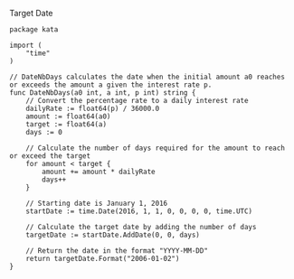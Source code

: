 Target Date

    package kata
    
    import (
    	"time"
    )
    
    // DateNbDays calculates the date when the initial amount a0 reaches or exceeds the amount a given the interest rate p.
    func DateNbDays(a0 int, a int, p int) string {
    	// Convert the percentage rate to a daily interest rate
    	dailyRate := float64(p) / 36000.0
    	amount := float64(a0)
    	target := float64(a)
    	days := 0
    
    	// Calculate the number of days required for the amount to reach or exceed the target
    	for amount < target {
    		amount += amount * dailyRate
    		days++
    	}
    
    	// Starting date is January 1, 2016
    	startDate := time.Date(2016, 1, 1, 0, 0, 0, 0, time.UTC)
    
    	// Calculate the target date by adding the number of days
    	targetDate := startDate.AddDate(0, 0, days)
    
    	// Return the date in the format "YYYY-MM-DD"
    	return targetDate.Format("2006-01-02")
    }
